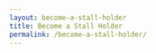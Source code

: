 ```yaml
---
layout: become-a-stall-holder
title: Become a Stall Holder
permalink: /become-a-stall-holder/
---
```


